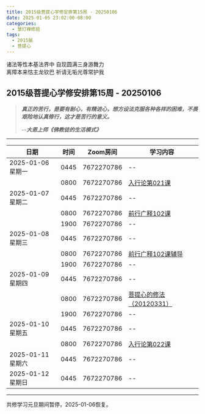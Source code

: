 ```yaml
---
title: 2015级菩提心学修安排第15周 - 20250106
date: 2025-01-05 23:02:00-08:00
categories:
  - 慧灯禅修班
tags:
  - 2015届
  - 菩提心
---
```

诸法等性本基法界中 自现圆满三身游舞力  
离障本来怙主龙钦巴 祈请无垢光尊常护我

## 2015级菩提心学修安排第15周 - 20250106

> *__真正的苦行，是要有耐心，有精进心，想方设法克服各种各样的困难，不畏艰险地认真修行，这才是苦行的意义。__*
>
> --***大恩上师《佛教徒的生活模式》***

---

|日期 |时间|Zoom房间|学习内容|
|--|--|--|--|
| 2025-01-06 星期一|0445|7672270786|--|
| |0800|7672270786|[入行论第021课](https://huidengchanxiu.net/refs/rxl/02#第二十一节课) |
| 2025-01-07 星期二 |0445|7672270786|--|
|   |0800|7672270786| [前行广释102课](https://huidengchanxiu.net/refs/qxgs/qxgs-09ptx/#前行广释第102课) |
|   |1900|7672270786|--|
| 2025-01-08 星期三  |0445|7672270786|--|
|   |0800|7672270786| [前行广释102课辅导](https://huidengchanxiu.net/refs/qxgs/fudao/qxgsfd-09ptx/#前行广释第102课辅导) |
|   |1900|7672270786| -- |
| 2025-01-09 星期四|0445|7672270786|--|
|   |0800|7672270786| [菩提心的修法（20120331）](https://www.fohuifayu.com/index.php/huideng-jiangtang/fofa-jianxiu/puti-xin/747-l12014) |
|   |1900|7672270786|--|
| 2025-01-10 星期五|0445|7672270786|--|
| |0800|7672270786|[入行论第022课](https://huidengchanxiu.net/refs/rxl/02#第二十二节课) |
| 2025-01-11 星期六|0445|7672270786| -- |
| 2025-01-12 星期日|0445|7672270786| -- |
---
共修学习元旦期间暂停，2025-01-06恢复。
